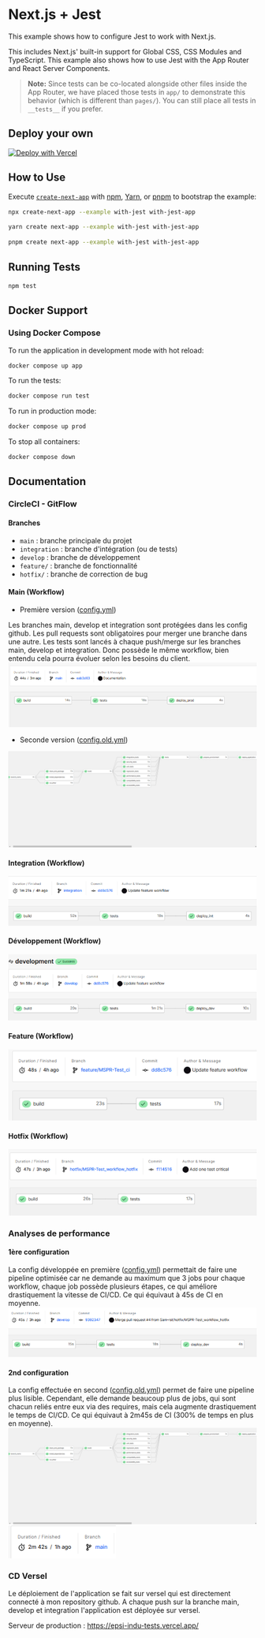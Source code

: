 # Next.js + Jest

This example shows how to configure Jest to work with Next.js.

This includes Next.js' built-in support for Global CSS, CSS Modules and TypeScript. This example also shows how to use Jest with the App Router and React Server Components.

> **Note:** Since tests can be co-located alongside other files inside the App Router, we have placed those tests in `app/` to demonstrate this behavior (which is different than `pages/`). You can still place all tests in `__tests__` if you prefer.

## Deploy your own

[![Deploy with Vercel](https://vercel.com/button)](https://vercel.com/new/clone?repository-url=https://github.com/vercel/next.js/tree/canary/examples/with-jest&project-name=with-jest&repository-name=with-jest)

## How to Use

Execute [`create-next-app`](https://github.com/vercel/next.js/tree/canary/packages/create-next-app) with [npm](https://docs.npmjs.com/cli/init), [Yarn](https://yarnpkg.com/lang/en/docs/cli/create/), or [pnpm](https://pnpm.io) to bootstrap the example:

```bash
npx create-next-app --example with-jest with-jest-app
```

```bash
yarn create next-app --example with-jest with-jest-app
```

```bash
pnpm create next-app --example with-jest with-jest-app
```

## Running Tests

```bash
npm test
```

## Docker Support

### Using Docker Compose

To run the application in development mode with hot reload:

```bash
docker compose up app
```

To run the tests:

```bash
docker compose run test
```

To run in production mode:

```bash
docker compose up prod
```

To stop all containers:

```bash
docker compose down
```

## Documentation

### CircleCI - GitFlow

#### Branches

- `main` : branche principale du projet
- `integration` : branche d'intégration (ou de tests)
- `develop` : branche de développement
- `feature/` : branche de fonctionnalité
- `hotfix/` : branche de correction de bug

#### Main (Workflow)

- Première version ([config.yml](.circleci/config.yml))

Les branches main, develop et integration sont protégées dans les config github. Les pull requests sont obligatoires pour merger une branche dans une autre. Les tests sont lancés à chaque push/merge sur les branches main, develop et integration. Donc possède le même workflow, bien entendu cela pourra évoluer selon les besoins du client.
![Config_production_old](docs/img/prod_pipeline.png)

- Seconde version ([config.old.yml](.circleci/config.old.yml))

![Config_production](docs/img/config_production.png)

#### Integration (Workflow)

![Workflow_int](docs/img/integration_pipeline.png)

#### Développement (Workflow)

![Workflow_dev](docs/img/develop_pipeline.png)

#### Feature (Workflow)

![Workflow_feat](docs/img/feature_pipeline.png)

#### Hotfix (Workflow)

![Workflow_hotfix](docs/img/hotfix_pipeline.png)

### Analyses de performance

#### 1ère configuration

La config développée en première ([config.yml](.circleci/config.yml)) permettait de faire une pipeline optimisée car ne demande au maximum que 3 jobs pour chaque workflow, chaque job possède plusieurs étapes, ce qui améliore drastiquement la vitesse de CI/CD. Ce qui équivaut à 45s de CI en moyenne.
![Config_production_old](docs/img/config_production_old.png)

#### 2nd configuration

La config effectuée en second ([config.old.yml](.circleci/config.old.yml)) permet de faire une pipeline plus lisible. Cependant, elle demande beaucoup plus de jobs, qui sont chacun reliés entre eux via des requires, mais cela augmente drastiquement le temps de CI/CD. Ce qui équivaut à 2m45s de CI (300% de temps en plus en moyenne).
![Config_production](docs/img/config_production.png)
![Config_production](docs/img/temps_config2.png)

### CD Versel

Le déploiement de l'application se fait sur versel qui est directement connecté à mon repository github. A chaque push sur la branche main, develop et integration l'application est déployée sur versel.

Serveur de production : <https://epsi-indu-tests.vercel.app/>
